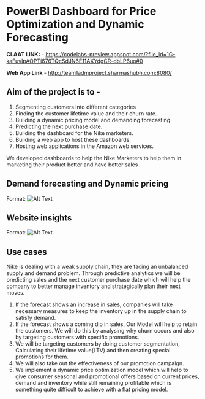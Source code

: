 # **PowerBI Dashboard for Price Optimization and Dynamic Forecasting**

**CLAAT LINK:**  - https://codelabs-preview.appspot.com/?file_id=1G-kaFuvlpAOPTi676TQcSdJN6E11AXYdgCR-dbLP6uo#0

**Web App Link** - http://team1admproject.sharmashubh.com:8080/ 

## **Aim of the project is to -**
1.  Segmenting customers into different categories
2.  Finding the customer lifetime value and their churn rate.
3.  Building a dynamic pricing model and demanding forecasting.
4.  Predicting the next purchase date.
5.  Building the dashboard for the Nike marketers.
6.  Building a web app to host these dashboards.
7.  Hosting web applications in the Amazon web services.

We developed dashboards to help the Nike Marketers to help them in marketing their product better and have better sales

## **Demand forecasting and Dynamic pricing**

Format: ![Alt Text](https://github.com/Abhishek-Gargha-Maheshwarappa/INFO7374DigitalMarketingAnalytics/blob/master/Project/asset/Price_optimization.png)

## **Website insights**
Format: ![Alt Text](https://github.com/Abhishek-Gargha-Maheshwarappa/INFO7374DigitalMarketingAnalytics/blob/master/Project/asset/Nike_website_insights.png)


## **Use cases**

Nike is dealing with a weak supply chain, they are facing an unbalanced supply and demand problem. Through predictive analytics we will be predicting sales and the next customer purchase date which will help the company to better manage inventory and strategically plan their next moves.

1.  If the forecast shows an increase in sales, companies will take necessary measures to keep the inventory up in the supply chain to satisfy demand.
2.  If the forecast shows a coming dip in sales, Our Model will help to retain the customers. We will do this by analysing why churn occurs and also by targeting customers with specific promotions.
3.  We will be targeting customers by doing customer segmentation, Calculating their lifetime value(LTV) and then creating special promotions for them.
4.  We will also take out the effectiveness of our promotion campaign.
5.  We implement a dynamic price optimization model which will help to give consumer seasonal and promotional offers based on current prices, demand and inventory while still remaining profitable which is something quite difficult to achieve with a flat pricing model.

